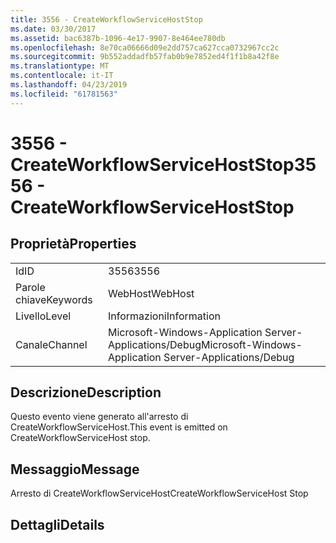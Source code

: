 ```yaml
---
title: 3556 - CreateWorkflowServiceHostStop
ms.date: 03/30/2017
ms.assetid: bac6387b-1096-4e17-9907-8e464ee780db
ms.openlocfilehash: 8e70ca06666d09e2dd757ca627cca0732967cc2c
ms.sourcegitcommit: 9b552addadfb57fab0b9e7852ed4f1f1b8a42f8e
ms.translationtype: MT
ms.contentlocale: it-IT
ms.lasthandoff: 04/23/2019
ms.locfileid: "61781563"
---
```

# <a name="3556---createworkflowservicehoststop"></a><span data-ttu-id="29f74-102">3556 - CreateWorkflowServiceHostStop</span><span class="sxs-lookup"><span data-stu-id="29f74-102">3556 - CreateWorkflowServiceHostStop</span></span>
## <a name="properties"></a><span data-ttu-id="29f74-103">Proprietà</span><span class="sxs-lookup"><span data-stu-id="29f74-103">Properties</span></span>  
  
|||  
|-|-|  
|<span data-ttu-id="29f74-104">Id</span><span class="sxs-lookup"><span data-stu-id="29f74-104">ID</span></span>|<span data-ttu-id="29f74-105">3556</span><span class="sxs-lookup"><span data-stu-id="29f74-105">3556</span></span>|  
|<span data-ttu-id="29f74-106">Parole chiave</span><span class="sxs-lookup"><span data-stu-id="29f74-106">Keywords</span></span>|<span data-ttu-id="29f74-107">WebHost</span><span class="sxs-lookup"><span data-stu-id="29f74-107">WebHost</span></span>|  
|<span data-ttu-id="29f74-108">Livello</span><span class="sxs-lookup"><span data-stu-id="29f74-108">Level</span></span>|<span data-ttu-id="29f74-109">Informazioni</span><span class="sxs-lookup"><span data-stu-id="29f74-109">Information</span></span>|  
|<span data-ttu-id="29f74-110">Canale</span><span class="sxs-lookup"><span data-stu-id="29f74-110">Channel</span></span>|<span data-ttu-id="29f74-111">Microsoft-Windows-Application Server-Applications/Debug</span><span class="sxs-lookup"><span data-stu-id="29f74-111">Microsoft-Windows-Application Server-Applications/Debug</span></span>|  
  
## <a name="description"></a><span data-ttu-id="29f74-112">Descrizione</span><span class="sxs-lookup"><span data-stu-id="29f74-112">Description</span></span>  
 <span data-ttu-id="29f74-113">Questo evento viene generato all'arresto di CreateWorkflowServiceHost.</span><span class="sxs-lookup"><span data-stu-id="29f74-113">This event is emitted on CreateWorkflowServiceHost stop.</span></span>  
  
## <a name="message"></a><span data-ttu-id="29f74-114">Messaggio</span><span class="sxs-lookup"><span data-stu-id="29f74-114">Message</span></span>  
 <span data-ttu-id="29f74-115">Arresto di CreateWorkflowServiceHost</span><span class="sxs-lookup"><span data-stu-id="29f74-115">CreateWorkflowServiceHost Stop</span></span>  
  
## <a name="details"></a><span data-ttu-id="29f74-116">Dettagli</span><span class="sxs-lookup"><span data-stu-id="29f74-116">Details</span></span>
